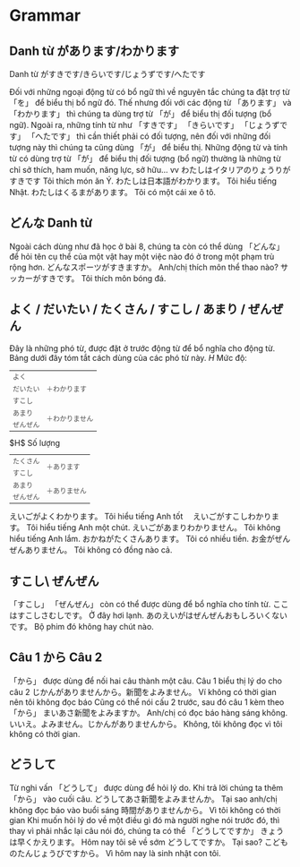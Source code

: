 # Grammar

## Danh từ があります/わかります
Danh từ がすきです/きらいです/じょうずです/へたです

 Đối với những ngoại động từ có bổ ngữ thì về nguyên tắc chúng ta đặt trợ từ 「を」 để biểu thị bổ ngữ đó. Thế nhưng đối với các động từ 「あります」 và 「わかります」 thì chúng ta dùng trợ từ 「が」 để biểu thị đối tượng (bổ ngữ).
 Ngoài ra, những tính từ như 「すきです」  「きらいです」  「じょうずです」  「へたです」 thì cần thiết phải có đối tượng, nên đối với những đối tượng này thì chúng ta cũng dùng 「が」 để biểu thị. Những động từ và tính từ có dùng trợ từ 「が」 để biểu thị đối tượng (bổ ngữ) thường là những từ chỉ sở thích, ham muốn, năng lực, sở hữu... vv
 わたしはイタリアのりょうりがすきです
 Tôi thích món ăn Ý.
 わたしは日本語がわかります。
 Tôi hiểu tiếng Nhật.
 わたしはくるまがあります。
 Tôi có một cái xe ô tô.

## どんな Danh từ

 Ngoài cách dùng như đã học ở bài 8, chúng ta còn có thể dùng 「どんな」 để hỏi tên cụ thể của một vật hay một việc nào đó ở trong một phạm trù rộng hơn.
 どんなスポーツがすきますか。
 Anh/chị thích môn thể thao nào?
 サッカーがすきです。
 Tôi thích môn bóng đá.

## よく / だいたい / たくさん / すこし / あまり / ぜんぜん

 Đây là những phó từ, được đặt ở trước động từ để bổ nghĩa cho động từ. Bảng dưới đây tóm tắt cách dùng của các phó từ này. 
$H$ Mức độ:
<table style="width:100%;font-size:12px;color:#4b4b4b;" align="center"><tr> <td>よく</td> <td rowSpan="3">＋わかります</td></tr><tr> <td>だいたい</td> </tr><tr> <td>すこし</td> </tr><tr> <td>あまり</td> <td rowSpan="2">＋わかりません</td></tr><tr> <td>ぜんぜん</td></tr></table>
$H$ Số lượng
<table style="width:100%;font-size:12px;color:#4b4b4b;" align="center"><tr> <td>たくさん</td> <td rowSpan="2">＋あります</td></tr><tr> <td>すこし</td></tr><tr> <td>あまり</td> <td rowSpan="2">＋ありません</td></tr><tr> <td>ぜんぜん</td> </tr></table>
 えいごがよくわかります。
 Tôi hiểu tiếng Anh tốt　
 えいごがすこしわかります。
 Tôi hiểu tiếng Anh một chút.
 えいごがあまりわかりません。
 Tôi không hiểu tiếng Anh lắm.
 おかねがたくさんあります。
 Tôi có nhiều tiền.
 お金がぜんぜんありません。
 Tôi không có đồng nào cả.

## すこし\ ぜんぜん

  「すこし」  「ぜんぜん」 còn có thể được dùng để bổ nghĩa cho tính từ.
 ここはすこしさむしです。
 Ở đây hơi lạnh.
 あのえいがはぜんぜんおもしろいくないです。
 Bộ phim đó không hay chút nào.

## Câu 1 から Câu 2

 「から」 được dùng để nối hai câu thành một câu. Câu 1 biểu thị lý do cho câu 2
 じかんがありませんから。新聞をよみません。
 Ví không có thời gian nên tôi không đọc báo
 Cũng có thể nói cấu 2 trước, sau đó câu 1 kèm theo 「から」 
 まいあさ新聞をよみますか。
 Anh/chị có đọc báo hàng sáng không. 
 いいえ。よみません。じかんがありませんから。
 Không, tôi không đọc vì tôi không có thời gian. 

## どうして

 Từ nghi vấn 「どうして」 được dùng để hỏi lý do. Khi trả lời chúng ta thêm 「から」 vào cuối câu. 
 どうしてあさ新聞をよみませんか。
 Tại sao anh/chị không đọc báo vào buổi sáng
 時間がありませんから。
 Vì tôi không có thời gian
 Khi muốn hỏi lý do về một điều gì đó mà người nghe nói trước đó, thì thay vì phải nhắc lại câu nói đó, chúng ta có thể 「どうしてですか」 
 きょうは早くかえります。
 Hôm nay tôi sẽ về sớm
 どうしてですか。
 Tại sao?
 こどものたんじょうびですから。
 Vì hôm nay là sinh nhật con tôi.

